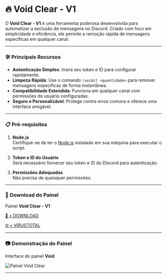 # 🔥 **Void Clear - V1**

O **Void Clear - V1** é uma ferramenta poderosa desenvolvida para automatizar a exclusão de mensagens no Discord. Criado com foco em simplicidade e eficiência, ele permite a remoção rápida de mensagens específicas em qualquer canal.

---

### 🛠️ **Principais Recursos**
- **Autenticação Simples**: Insira seu token e ID para configurar rapidamente.
- **Limpeza Rápida**: Use o comando `!voidcl <quantidade>` para remover mensagens específicas de forma instantânea.
- **Compatibilidade Estendida**: Funciona em qualquer canal com permissões do usuário configuradas.
- **Seguro e Personalizável**: Protege contra erros comuns e oferece uma interface amigável.

---

### 📋 **Pré-requisitos**

1. **Node.js**  
   Certifique-se de ter o [Node.js](https://nodejs.org) instalado em sua máquina para executar o script.

2. **Token e ID do Usuário**  
   Será necessário fornecer seu token e ID do Discord para autenticação.

3. **Permissões Adequadas**  
   Não precisa de quaisquer permissões.
---

### 👾 **Download do Painel**
Painel **Void Clear - V1**

[📁 • DOWNLOAD](https://www.mediafire.com/file/n6dv3bf08e0vpfs/VOID_CLEAR_-_V1.rar/file)

[🌐 • VIRUSTOTAL](https://www.virustotal.com/gui/home/upload)

---

### 📷 **Demonstração do Painel**
Interface do painel **Void**

![Painel Void Clear](https://i.imgur.com/rVxDxLb.png)

---
